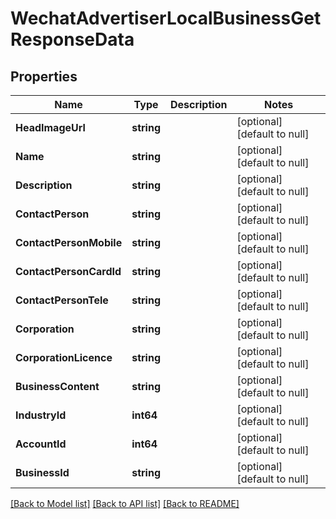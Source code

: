 # WechatAdvertiserLocalBusinessGetResponseData

## Properties
Name | Type | Description | Notes
------------ | ------------- | ------------- | -------------
**HeadImageUrl** | **string** |  | [optional] [default to null]
**Name** | **string** |  | [optional] [default to null]
**Description** | **string** |  | [optional] [default to null]
**ContactPerson** | **string** |  | [optional] [default to null]
**ContactPersonMobile** | **string** |  | [optional] [default to null]
**ContactPersonCardId** | **string** |  | [optional] [default to null]
**ContactPersonTele** | **string** |  | [optional] [default to null]
**Corporation** | **string** |  | [optional] [default to null]
**CorporationLicence** | **string** |  | [optional] [default to null]
**BusinessContent** | **string** |  | [optional] [default to null]
**IndustryId** | **int64** |  | [optional] [default to null]
**AccountId** | **int64** |  | [optional] [default to null]
**BusinessId** | **string** |  | [optional] [default to null]

[[Back to Model list]](../README.md#documentation-for-models) [[Back to API list]](../README.md#documentation-for-api-endpoints) [[Back to README]](../README.md)


